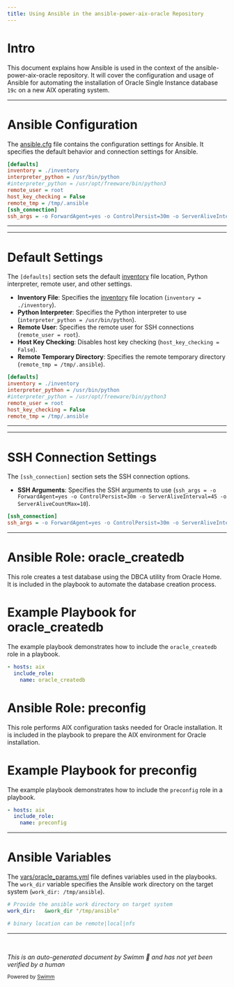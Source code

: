 ```yaml
---
title: Using Ansible in the ansible-power-aix-oracle Repository
---
```

# Intro

This document explains how Ansible is used in the context of the ansible-power-aix-oracle repository. It will cover the configuration and usage of Ansible for automating the installation of Oracle Single Instance database <SwmToken path="vars/oracle_params.yml" pos="24:10:10" line-data="           - /binora/images/oracle/19c/V982583-01_193000_db.zip">`19c`</SwmToken> on a new AIX operating system.

<SwmSnippet path="/ansible.cfg" line="1">

---

# Ansible Configuration

The <SwmPath>[ansible.cfg](ansible.cfg)</SwmPath> file contains the configuration settings for Ansible. It specifies the default behavior and connection settings for Ansible.

```ini
[defaults]
inventory = ./inventory
interpreter_python = /usr/bin/python
#interpreter_python = /usr/opt/freeware/bin/python3
remote_user = root
host_key_checking = False
remote_tmp = /tmp/.ansible
[ssh_connection]
ssh_args = -o ForwardAgent=yes -o ControlPersist=30m -o ServerAliveInterval=45 -o ServerAliveCountMax=10

```

---

</SwmSnippet>

<SwmSnippet path="/ansible.cfg" line="1">

---

# Default Settings

The <SwmToken path="ansible.cfg" pos="1:0:2" line-data="[defaults]">`[defaults]`</SwmToken> section sets the default <SwmPath>[inventory](inventory)</SwmPath> file location, Python interpreter, remote user, and other settings.

- **Inventory File**: Specifies the <SwmPath>[inventory](inventory)</SwmPath> file location (<SwmToken path="ansible.cfg" pos="2:0:5" line-data="inventory = ./inventory">`inventory = ./inventory`</SwmToken>).
- **Python Interpreter**: Specifies the Python interpreter to use (<SwmToken path="ansible.cfg" pos="3:0:9" line-data="interpreter_python = /usr/bin/python">`interpreter_python = /usr/bin/python`</SwmToken>).
- **Remote User**: Specifies the remote user for SSH connections (<SwmToken path="ansible.cfg" pos="5:0:4" line-data="remote_user = root">`remote_user = root`</SwmToken>).
- **Host Key Checking**: Disables host key checking (<SwmToken path="ansible.cfg" pos="6:0:4" line-data="host_key_checking = False">`host_key_checking = False`</SwmToken>).
- **Remote Temporary Directory**: Specifies the remote temporary directory (<SwmToken path="ansible.cfg" pos="7:0:7" line-data="remote_tmp = /tmp/.ansible">`remote_tmp = /tmp/.ansible`</SwmToken>).

```ini
[defaults]
inventory = ./inventory
interpreter_python = /usr/bin/python
#interpreter_python = /usr/opt/freeware/bin/python3
remote_user = root
host_key_checking = False
remote_tmp = /tmp/.ansible
```

---

</SwmSnippet>

<SwmSnippet path="/ansible.cfg" line="8">

---

# SSH Connection Settings

The <SwmToken path="ansible.cfg" pos="8:0:2" line-data="[ssh_connection]">`[ssh_connection]`</SwmToken> section sets the SSH connection options.

- **SSH Arguments**: Specifies the SSH arguments to use (<SwmToken path="ansible.cfg" pos="9:0:30" line-data="ssh_args = -o ForwardAgent=yes -o ControlPersist=30m -o ServerAliveInterval=45 -o ServerAliveCountMax=10">`ssh_args = -o ForwardAgent=yes -o ControlPersist=30m -o ServerAliveInterval=45 -o ServerAliveCountMax=10`</SwmToken>).

```ini
[ssh_connection]
ssh_args = -o ForwardAgent=yes -o ControlPersist=30m -o ServerAliveInterval=45 -o ServerAliveCountMax=10

```

---

</SwmSnippet>

# Ansible Role: oracle_createdb

This role creates a test database using the DBCA utility from Oracle Home. It is included in the playbook to automate the database creation process.

# Example Playbook for oracle_createdb

The example playbook demonstrates how to include the `oracle_createdb` role in a playbook.

```yaml
- hosts: aix
  include_role:
    name: oracle_createdb
```

# Ansible Role: preconfig

This role performs AIX configuration tasks needed for Oracle installation. It is included in the playbook to prepare the AIX environment for Oracle installation.

# Example Playbook for preconfig

The example playbook demonstrates how to include the <SwmToken path="vars/oracle_params.yml" pos="32:0:0" line-data="preconfig:">`preconfig`</SwmToken> role in a playbook.

```yaml
- hosts: aix
  include_role:
    name: preconfig
```

<SwmSnippet path="/vars/oracle_params.yml" line="4">

---

# Ansible Variables

The <SwmPath>[vars/oracle_params.yml](vars/oracle_params.yml)</SwmPath> file defines variables used in the playbooks. The <SwmToken path="vars/oracle_params.yml" pos="5:0:0" line-data="work_dir:   &amp;work_dir &quot;/tmp/ansible&quot;">`work_dir`</SwmToken> variable specifies the Ansible work directory on the target system (<SwmToken path="vars/oracle_params.yml" pos="5:0:0" line-data="work_dir:   &amp;work_dir &quot;/tmp/ansible&quot;">`work_dir`</SwmToken>`: `<SwmToken path="vars/oracle_params.yml" pos="5:7:10" line-data="work_dir:   &amp;work_dir &quot;/tmp/ansible&quot;">`/tmp/ansible`</SwmToken>).

```yaml
# Provide the ansible work directory on target system
work_dir:   &work_dir "/tmp/ansible"

# binary location can be remote|local|nfs
```

---

</SwmSnippet>

&nbsp;

*This is an auto-generated document by Swimm 🌊 and has not yet been verified by a human*

<SwmMeta version="3.0.0" repo-id="Z2l0aHViJTNBJTNBYW5zaWJsZS1wb3dlci1haXgtb3JhY2xlJTNBJTNBU3dpbW0tRGVtbw==" repo-name="ansible-power-aix-oracle"><sup>Powered by [Swimm](/)</sup></SwmMeta>
